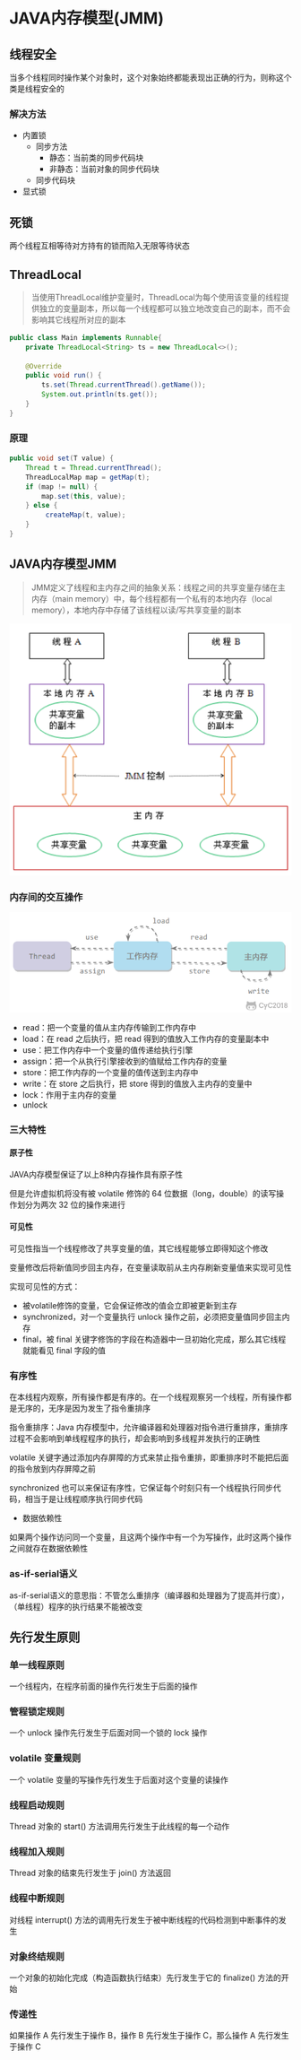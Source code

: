 # JAVA内存模型(JMM)

## 线程安全

当多个线程同时操作某个对象时，这个对象始终都能表现出正确的行为，则称这个类是线程安全的

### 解决方法

- 内置锁
  - 同步方法
    - 静态：当前类的同步代码块
    - 非静态：当前对象的同步代码块
  - 同步代码块
- 显式锁

## 死锁

两个线程互相等待对方持有的锁而陷入无限等待状态

## ThreadLocal

>当使用ThreadLocal维护变量时，ThreadLocal为每个使用该变量的线程提供独立的变量副本，所以每一个线程都可以独立地改变自己的副本，而不会影响其它线程所对应的副本

```java
public class Main implements Runnable{
    private ThreadLocal<String> ts = new ThreadLocal<>();

    @Override
    public void run() {
        ts.set(Thread.currentThread().getName());
        System.out.println(ts.get());
    }
}
```

### 原理

```java
public void set(T value) {
    Thread t = Thread.currentThread();
    ThreadLocalMap map = getMap(t);
    if (map != null) {
        map.set(this, value);
    } else {
         createMap(t, value);
    }
}
```

## JAVA内存模型JMM

>JMM定义了线程和主内存之间的抽象关系：线程之间的共享变量存储在主内存（main memory）中，每个线程都有一个私有的本地内存（local memory），本地内存中存储了该线程以读/写共享变量的副本

![批注 2020-03-12 195705](/assets/批注%202020-03-12%20195705.png)

### 内存间的交互操作

![202031219588](/assets/202031219588.png)

- read：把一个变量的值从主内存传输到工作内存中
- load：在 read 之后执行，把 read 得到的值放入工作内存的变量副本中
- use：把工作内存中一个变量的值传递给执行引擎
- assign：把一个从执行引擎接收到的值赋给工作内存的变量
- store：把工作内存的一个变量的值传送到主内存中
- write：在 store 之后执行，把 store 得到的值放入主内存的变量中
- lock：作用于主内存的变量
- unlock

### 三大特性

#### 原子性

JAVA内存模型保证了以上8种内存操作具有原子性

但是允许虚拟机将没有被 volatile 修饰的 64 位数据（long，double）的读写操作划分为两次 32 位的操作来进行

#### 可见性

可见性指当一个线程修改了共享变量的值，其它线程能够立即得知这个修改

变量修改后将新值同步回主内存，在变量读取前从主内存刷新变量值来实现可见性

实现可见性的方式：

- 被volatile修饰的变量，它会保证修改的值会立即被更新到主存
- synchronized，对一个变量执行 unlock 操作之前，必须把变量值同步回主内存
- final，被 final 关键字修饰的字段在构造器中一旦初始化完成，那么其它线程就能看见 final 字段的值

### 有序性

在本线程内观察，所有操作都是有序的。在一个线程观察另一个线程，所有操作都是无序的，无序是因为发生了指令重排序

指令重排序：Java 内存模型中，允许编译器和处理器对指令进行重排序，重排序过程不会影响到单线程程序的执行，却会影响到多线程并发执行的正确性

volatile 关键字通过添加内存屏障的方式来禁止指令重排，即重排序时不能把后面的指令放到内存屏障之前

synchronized 也可以来保证有序性，它保证每个时刻只有一个线程执行同步代码，相当于是让线程顺序执行同步代码

- 数据依赖性

如果两个操作访问同一个变量，且这两个操作中有一个为写操作，此时这两个操作之间就存在数据依赖性

### as-if-serial语义

as-if-serial语义的意思指：不管怎么重排序（编译器和处理器为了提高并行度），（单线程）程序的执行结果不能被改变

## 先行发生原则

### 单一线程原则

一个线程内，在程序前面的操作先行发生于后面的操作

### 管程锁定规则

一个 unlock 操作先行发生于后面对同一个锁的 lock 操作

### volatile 变量规则

一个 volatile 变量的写操作先行发生于后面对这个变量的读操作

### 线程启动规则

Thread 对象的 start() 方法调用先行发生于此线程的每一个动作

### 线程加入规则

Thread 对象的结束先行发生于 join() 方法返回

### 线程中断规则

对线程 interrupt() 方法的调用先行发生于被中断线程的代码检测到中断事件的发生

### 对象终结规则

一个对象的初始化完成（构造函数执行结束）先行发生于它的 finalize() 方法的开始

### 传递性

如果操作 A 先行发生于操作 B，操作 B 先行发生于操作 C，那么操作 A 先行发生于操作 C